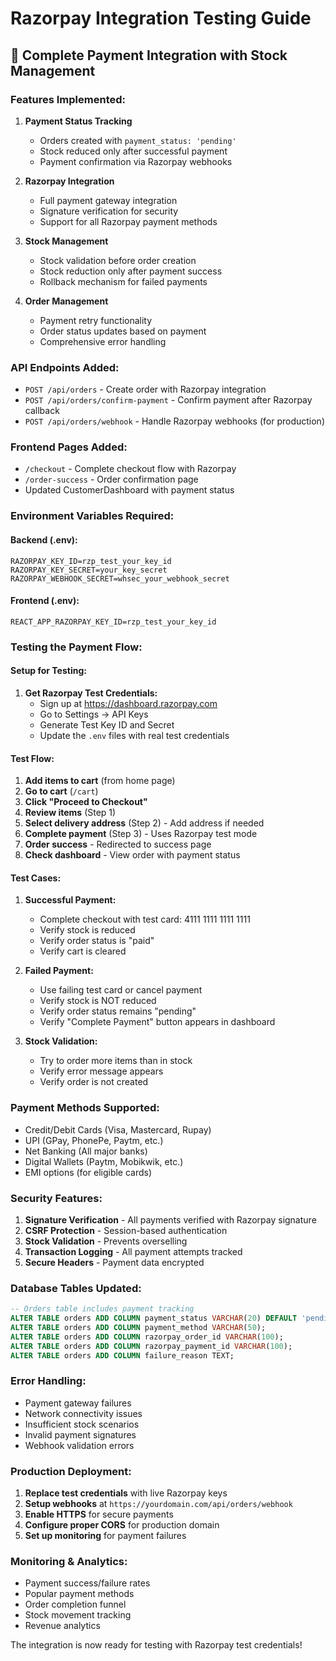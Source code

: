 # Razorpay Integration Testing Guide

## 🎯 **Complete Payment Integration with Stock Management**

### **Features Implemented:**

1. **Payment Status Tracking**
   - Orders created with `payment_status: 'pending'`
   - Stock reduced only after successful payment
   - Payment confirmation via Razorpay webhooks

2. **Razorpay Integration**
   - Full payment gateway integration
   - Signature verification for security
   - Support for all Razorpay payment methods

3. **Stock Management**
   - Stock validation before order creation
   - Stock reduction only after payment success
   - Rollback mechanism for failed payments

4. **Order Management**
   - Payment retry functionality
   - Order status updates based on payment
   - Comprehensive error handling

### **API Endpoints Added:**

- `POST /api/orders` - Create order with Razorpay integration
- `POST /api/orders/confirm-payment` - Confirm payment after Razorpay callback
- `POST /api/orders/webhook` - Handle Razorpay webhooks (for production)

### **Frontend Pages Added:**

- `/checkout` - Complete checkout flow with Razorpay
- `/order-success` - Order confirmation page
- Updated CustomerDashboard with payment status

### **Environment Variables Required:**

#### Backend (.env):
```env
RAZORPAY_KEY_ID=rzp_test_your_key_id
RAZORPAY_KEY_SECRET=your_key_secret
RAZORPAY_WEBHOOK_SECRET=whsec_your_webhook_secret
```

#### Frontend (.env):
```env
REACT_APP_RAZORPAY_KEY_ID=rzp_test_your_key_id
```

### **Testing the Payment Flow:**

#### **Setup for Testing:**
1. **Get Razorpay Test Credentials:**
   - Sign up at https://dashboard.razorpay.com
   - Go to Settings → API Keys
   - Generate Test Key ID and Secret
   - Update the `.env` files with real test credentials

#### **Test Flow:**
1. **Add items to cart** (from home page)
2. **Go to cart** (`/cart`)
3. **Click "Proceed to Checkout"**
4. **Review items** (Step 1)
5. **Select delivery address** (Step 2) - Add address if needed
6. **Complete payment** (Step 3) - Uses Razorpay test mode
7. **Order success** - Redirected to success page
8. **Check dashboard** - View order with payment status

#### **Test Cases:**

1. **Successful Payment:**
   - Complete checkout with test card: 4111 1111 1111 1111
   - Verify stock is reduced
   - Verify order status is "paid"
   - Verify cart is cleared

2. **Failed Payment:**
   - Use failing test card or cancel payment
   - Verify stock is NOT reduced
   - Verify order status remains "pending"
   - Verify "Complete Payment" button appears in dashboard

3. **Stock Validation:**
   - Try to order more items than in stock
   - Verify error message appears
   - Verify order is not created

### **Payment Methods Supported:**

- Credit/Debit Cards (Visa, Mastercard, Rupay)
- UPI (GPay, PhonePe, Paytm, etc.)
- Net Banking (All major banks)
- Digital Wallets (Paytm, Mobikwik, etc.)
- EMI options (for eligible cards)

### **Security Features:**

1. **Signature Verification** - All payments verified with Razorpay signature
2. **CSRF Protection** - Session-based authentication
3. **Stock Validation** - Prevents overselling
4. **Transaction Logging** - All payment attempts tracked
5. **Secure Headers** - Payment data encrypted

### **Database Tables Updated:**

```sql
-- Orders table includes payment tracking
ALTER TABLE orders ADD COLUMN payment_status VARCHAR(20) DEFAULT 'pending';
ALTER TABLE orders ADD COLUMN payment_method VARCHAR(50);
ALTER TABLE orders ADD COLUMN razorpay_order_id VARCHAR(100);
ALTER TABLE orders ADD COLUMN razorpay_payment_id VARCHAR(100);
ALTER TABLE orders ADD COLUMN failure_reason TEXT;
```

### **Error Handling:**

- Payment gateway failures
- Network connectivity issues
- Insufficient stock scenarios
- Invalid payment signatures
- Webhook validation errors

### **Production Deployment:**

1. **Replace test credentials** with live Razorpay keys
2. **Setup webhooks** at `https://yourdomain.com/api/orders/webhook`
3. **Enable HTTPS** for secure payments
4. **Configure proper CORS** for production domain
5. **Set up monitoring** for payment failures

### **Monitoring & Analytics:**

- Payment success/failure rates
- Popular payment methods
- Order completion funnel
- Stock movement tracking
- Revenue analytics

The integration is now ready for testing with Razorpay test credentials!
